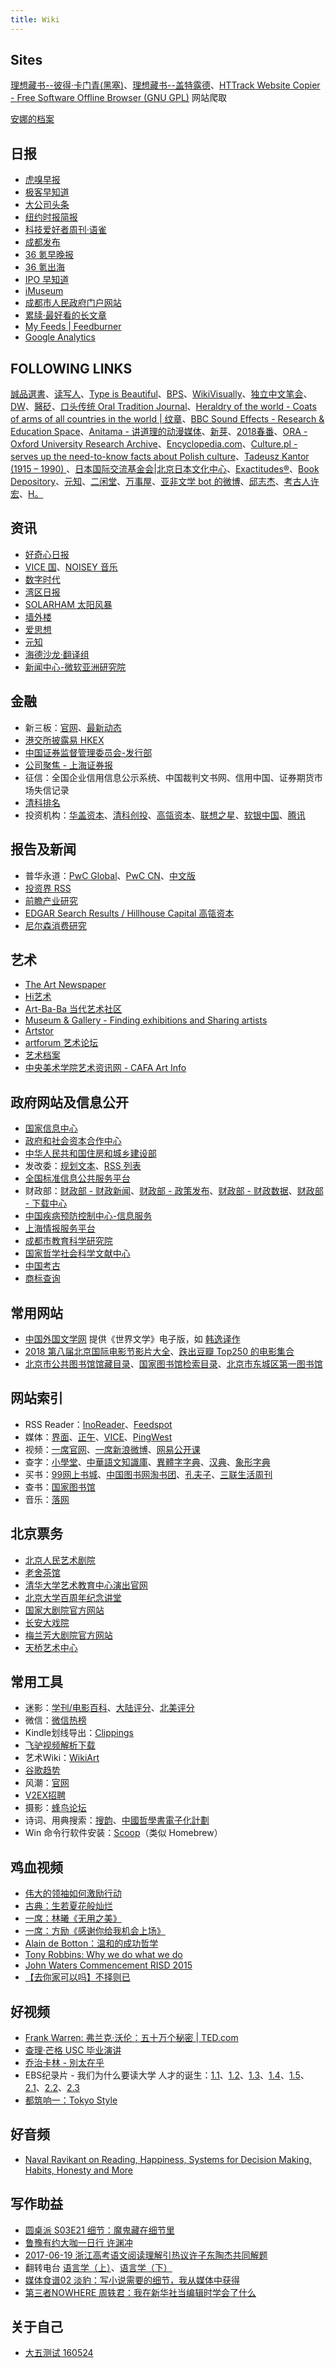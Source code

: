 ```yaml
---
title: Wiki
---
```


## Sites

[理想藏书--彼得·卡门青(黑塞)](http://www.lxbook.org/wgwx/german/hesse/camenzind/index.htm)、[理想藏书--盖特露德](http://www.lxbook.org/wgwx/german/hesse/gerturd/index.htm)、[HTTrack Website Copier - Free Software Offline Browser (GNU GPL)](https://www.httrack.com/) 网站爬取

[安娜的档案](https://zh.annas-archive.org/)

## 日报

- [虎嗅早报](https://wwww.huxiu.com/search.html?s=%E8%99%8E%E5%97%85%E6%97%A9%E6%8A%A5&sort=dateline)
- [极客早知道](https://www.geekpark.net/column/74)
- [大公司头条](https://www.qdaily.com/tags/7294.html)
- [纽约时报简报](https://m.cn.nytimes.com/morning-brief)
- [科技爱好者周刊·语雀](https://www.yuque.com/ruanyf/weekly)
- [成都发布](http://www.jintiankansha.me/column/SbiVI9hajw)
- [36 氪早晚报](https://36kr.com/motif/337)
- [36 氪出海](https://36kr.com/user/11918142)
- [IPO 早知道](https://36kr.com/user/19492706)
- [iMuseum](https://art.icity.ly/)
- [成都市人民政府门户网站](http://www.chengdu.gov.cn/)
- [累牍·最好看的长文章](http://www.chinanonfiction.com/)
- [My Feeds | Feedburner](https://feedburner.google.com/fb/a/myfeeds)
- [Google Analytics](https://analytics.google.com/analytics/web/#/)


## FOLLOWING LINKS

[誠品選書](http://www.eslite.com/selection_books.aspx)、[读写人](http://www.duxieren.com/)、[Type is Beautiful](https://www.typeisbeautiful.com/)、[BPS](https://www.bps.org.uk/)、[WikiVisually](https://wikivisually.com/)、[独立中文笔会](http://www.chinesepen.org/)、[DW](http://www.dw.com/zh/)、[醫砭](http://yibian.hopto.org/)、[口头传统 Oral Tradition Journal](http://journal.oraltradition.org/)、[Heraldry of the world - Coats of arms of all countries in the world | 纹章](http://www.ngw.nl/heraldrywiki/index.php?title=Heraldry_of_the_world)、[BBC Sound Effects - Research & Education Space](http://bbcsfx.acropolis.org.uk/)、[Anitama - 讲道理的动漫媒体](http://www.anitama.cn/channel)、[新芽](http://www.newseed.cn/)、[2018春番](http://zt.dmzj.com/donghua201804/)、[ORA - Oxford University Research Archive](https://ora.ox.ac.uk/)、[Encyclopedia.com](https://www.encyclopedia.com/)、[Culture.pl - serves up the need-to-know facts about Polish culture](https://culture.pl/en)、[Tadeusz Kantor (1915 – 1990) ](http://tadeuszkantor.com.pl/)、[日本国际交流基金会|北京日本文化中心](https://www.jpfbj.cn/)、[Exactitudes®](http://exactitudes.com/index.php?/series/all/)、[Book Depository](https://www.bookdepository.com/)、[元知](http://miniyuan.com/index.php?m=bbs)、[二闲堂](http://www.edubridge.com/index.html)、[万事屋](https://tcya.xyz/)、[亚非文学 bot 的微博](https://weibo.com/u/6006497029)、[邱志杰](http://www.qiuzhijie.com/)、[考古人许宏](http://blog.sina.com.cn/xuhong63)、[H。](http://www.linghuanzhang.com/)


## 资讯

- [好奇心日报](http://www.qdaily.com/)
- [VICE 国](http://www.vice.cn/)、[NOISEY 音乐](http://noisey.vice.cn/)
- [数字时代](https://us4.campaign-archive.com/home/?u=17daa75df533f6c6ff72e51ab&id=7fb38f1f49)
- [湾区日报](https://wanqu.co/)
- [SOLARHAM 太阳风暴](http://www.solarham.net/)
- [墙外楼](https://www.letscorp.net/)
- [爱思想](http://www.aisixiang.com/)
- [元知](http://miniyuan.com/)
- [海德沙龙·翻译组](https://translations.headsalon.org/)
- [新闻中心-微软亚洲研究院](https://www.msra.cn/zh-cn/news)


## 金融

- 新三板：[官网](http://www.neeq.com.cn/)、[最新动态](http://www.neeq.com.cn/news/notice.html)
- [港交所披露易 HKEX](http://www.hkexnews.hk/APP/SEHKAPPMainIndex_c.htm)
- [中国证券监督管理委员会-发行部](http://www.csrc.gov.cn/pub/newsite/fxjgb/)
- [公司聚焦 - 上海证券报](http://company.cnstock.com/company/scp_gsxw/)
- 征信：全国企业信用信息公示系统、中国裁判文书网、信用中国、证券期货市场失信记录
- [清科排名](https://www.pedata.cn/topranking/index.html)
- 投资机构：[华盖资本](https://www.itjuzi.com/investfirm/843)、[清科创投](https://www.itjuzi.com/investfirm/21)、[高瓴资本](https://www.itjuzi.com/investfirm/258)、[联想之星](https://www.itjuzi.com/investfirm/133)、[软银中国](https://www.itjuzi.com/investfirm/148)、[腾讯](https://www.itjuzi.com/investfirm/45)

## 报告及新闻

- 普华永道：[PwC Global](https://www.pwc.com/)、[PwC CN](https://www.pwccn.com/)、[中文版](https://www.pwccn.com/zh)
- [投资界 RSS](http://tag.pedaily.cn/rss/)
- [前瞻产业研究](https://www.qianzhan.com/)
- [EDGAR Search Results / Hillhouse Capital 高瓴资本](https://www.sec.gov/cgi-bin/browse-edgar?CIK=0001510589&action=getcompany)
- [尼尔森消费研究](https://www.nielsen.com/cn/zh.html)

## 艺术

- [The Art Newspaper](https://www.theartnewspaper.com/)
- [Hi艺术](http://www.hiart.cn/)
- [Art-Ba-Ba 当代艺术社区](http://www.art-ba-ba.com/main/main.art?forumId=8&lang=zh)
- [Museum & Gallery - Finding exhibitions and Sharing artists](http://museum-and-gallery.com/)
- [Artstor](http://www.artstor.org/)
- [artforum 艺术论坛](http://artforum.com.cn/)
- [艺术档案](http://www.artda.cn/)
- [中央美术学院艺术资讯网 - CAFA Art Info](http://www.cafa.com.cn/)

## 政府网站及信息公开

- [国家信息中心](http://www.sic.gov.cn/index.htm)
- [政府和社会资本合作中心](http://www.cpppc.org/zh/index.jhtml)
- [中华人民共和国住房和城乡建设部](http://www.mohurd.gov.cn/)
- 发改委：[规划文本](http://www.ndrc.gov.cn/zcfb/zcfbghwb/)、[RSS 列表](http://www.ndrc.gov.cn/jsfb/rss/)
- [全国标准信息公共服务平台](http://www.std.gov.cn/)
- 财政部：[财政部 - 财政新闻](http://www.mof.gov.cn/zhengwuxinxi/caizhengxinwen/)、[财政部 - 政策发布](http://www.mof.gov.cn/zhengwuxinxi/zhengcefabu/)、[财政部 - 财政数据](http://www.mof.gov.cn/zhengwuxinxi/caizhengshuju/)、[财政部 - 下载中心](http://www.mof.gov.cn/zaixianfuwu/xiazaizhongxin/)
- [中国疾病预防控制中心-信息服务](http://www.chinacdc.cn/xxfw/kjwxfwxt/)
- [上海情报服务平台](http://www.istis.sh.cn/index.aspx)
- [成都市教育科学研究院](http://www.cdjky.com/index.html)
- [国家哲学社会科学文献中心](http://www.ncpssd.org/Literature/articlelist.aspx)
- [中国考古](http://www.kaogu.cn/cn/)
- [商标查询](http://wsjs.saic.gov.cn)

## 常用网站

- [中国外国文学网](http://foreignliterature.cass.cn/) 提供《世界文学》电子版，如 [韩逸译作](http://210.14.121.5:8080/sjwx/homeAction!showCNCorrelativeArticle.action?author=%E9%9F%A9%E9%80%B8%E8%AF%91zz)
- [2018 第八届北京国际电影节影片大全](https://www.douban.com/doulist/46416847/?sort=seq&sub_type=2)、[跌出豆瓣 Top250 的电影集合](https://www.douban.com/doulist/46931315/?sort=seq&sub_type=2)
- [北京市公共图书馆馆藏目录](http://primo.clcn.net.cn:1701/primo_library/libweb/action/search.do?menuitem=1&vid=CLCN)、[国家图书馆检索目录](http://opac.nlc.cn/F/)、[北京市东城区第一图书馆](http://www.bjdclib.com/dclib/index.html)

## 网站索引

- RSS Reader：[InoReader](https://www.inoreader.com/)、[Feedspot](http://www.feedspot.com/#folder/fo_556246)
- 媒体：[界面](http://www.jiemian.com/)、[正午](http://www.jiemian.com/lists/53.html)、[VICE](http://www.vice.cn/)、[PingWest](http://www.pingwest.com/)
- 视频：[一席官网](http://yixi.tv/)、[一席新浪微博](http://weibo.com/p/1006062681847263/home)、[网易公开课](http://open.163.com/)
- 查字：[小學堂](http://xiaoxue.iis.sinica.edu.tw/)、[中華語文知識庫](http://chinese-linguipedia.org/)、[異體字字典](http://dict.variants.moe.edu.tw/variants/rbt/home.do)、[汉典](http://www.zdic.net/)、[象形字典](http://www.vividict.com/Default.aspx)
- 买书：[99网上书城](http://www.99read.com/)、[中国图书网淘书团](http://bookschina.com/groupbuy/default.aspx)、[孔夫子](http://www.kongfz.com/)、[三联生活周刊](http://shop.lifeweek.com.cn/)
- 查书：[国家图书馆](http://www.nlc.gov.cn/)
- 音乐：[落网](http://www.luoo.net/)


## 北京票务

- [北京人民艺术剧院](http://piao.bjry.com/)
- [老舍茶馆](http://www.laoshechaguan.cn/)
- [清华大学艺术教育中心演出官网](http://www.hall.tsinghua.edu.cn/)
- [北京大学百周年纪念讲堂](http://www.pku-hall.com/)
- [国家大剧院官方网站](http://www.chncpa.org/)
- [长安大戏院](http://www.changandaxiyuan.com/Default.do)
- [梅兰芳大剧院官方网站](http://www.bjmlfdjy.cn/)
- [天桥艺术中心](http://www.tartscenter.com/item/lists.html)


## 常用工具

- 迷影：[学刊/电影百科](http://www.cinepedia.cn/cinepediapress/)、[大陆评分](http://cinephilia.net/rating)、[北美评分](http://cinephilia.net/rating?line=37)
- 微信：[微信热榜](http://werank.cn/)
- Kindle划线导出：[Clippings](https://www.clippings.io/)
- [飞驴视频解析下载](https://flv.cn/)
- 艺术Wiki：[WikiArt](http://www.wikiart.org/)
- [谷歌趋势](http://www.google.cn/trends/)
- 风潮：[官网](http://store.windmusic.com.tw/zh/)
- [V2EX招聘](http://v2ex.com/go/jobs)
- 摄影：[蜂鸟论坛](http://bbs.fengniao.com/forum/)
- 诗词、用典搜索：[搜韵](http://sou-yun.com/index.aspx)、[中國哲學書電子化計劃](https://ctext.org/zh)
- Win 命令行软件安装：[Scoop](https://scoop.sh/)（类似 Homebrew）

## 鸡血视频

- [伟大的领袖如何激励行动](http://v.youku.com/v_show/id_XMjU2NTM1MTU2.html)
- [古典：生若夏花般灿烂](http://v.youku.com/v_show/id_XNjE5ODgzNjMy.html)
- [一席：林曦《无用之美》](http://v.youku.com/v_show/id_XNjIyMDM4ODk2.html)
- [一席：方励《感谢你给我机会上场》](http://v.youku.com/v_show/id_XNzg2MDQyNzYw.html)
- [Alain de Botton：温和的成功哲学](http://v.youku.com/v_show/id_XNDE1OTQ3NDgw.html)
- [Tony Robbins: Why we do what we do](http://www.ted.com/talks/tony_robbins_asks_why_we_do_what_we_do)
- [John Waters Commencement RISD 2015](http://v.youku.com/v_show/id_XMTI2NjE0MzY4OA==.html?spm=a2hzp.8253869.0.0&from=y1.7-2)
- [【去你家可以吗】不择则已](https://www.bilibili.com/video/av43512809)

## 好视频

- [Frank Warren: 弗兰克·沃伦：五十万个秘密 | TED.com](https://www.ted.com/talks/frank_warren_half_a_million_secrets?language=zh-cn#t-664787)
- [查理·芒格 USC 毕业演讲](https://v.qq.com/x/page/d0536ndu1n7.html)
- [乔治卡林 - 別太在乎](http://www.bilibili.com/video/av8184970/)
- EBS纪录片 - 我们为什么要读大学 人才的诞生：[1.1](https://www.bilibili.com/video/av12617251)、[1.2](https://www.bilibili.com/video/av12638591)、[1.3](https://www.bilibili.com/video/av12665640)、[1.4](https://www.bilibili.com/video/av12704617)、[1.5](https://www.bilibili.com/video/av12741858)、[2.1](https://www.bilibili.com/video/av13132735)、[2.2](https://www.bilibili.com/video/av13178912)、[2.3](https://www.bilibili.com/video/av13220302)
- [都筑响一：Tokyo Style](https://www.bilibili.com/video/av28755651/)

## 好音频

- [Naval Ravikant on Reading, Happiness, Systems for Decision Making, Habits, Honesty and More](https://www.farnamstreetblog.com/2017/02/naval-ravikant-reading-decision-making/)

## 写作助益

- [圆桌派 S03E21 细节：魔鬼藏在细节里](http://v.youku.com/v_show/id_XMzU0MzMwNjA4NA.html?&f=51474893)
- [鲁豫有约大咖一日行 许渊冲](http://tv.cntv.cn/video/VSET100291977842/2adf5524eae83de1d490706a0a4e5c44)
- [2017-06-19 浙江高考语文阅读理解引热议许子东陶杰共同解题](http://www.pcne.tv/v-23922-%E6%B5%99%E6%B1%9F%E9%AB%98%E8%80%83%E8%AF%AD%E6%96%87%E9%98%85%E8%AF%BB%E7%90%86%E8%A7%A3%E5%BC%95%E7%83%AD%E8%AE%AE%20%E8%AE%B8%E5%AD%90%E4%B8%9C%E9%99%B6%E6%9D%B0%E5%85%B1%E5%90%8C%E8%A7%A3%E9%A2%98)
- 翻转电台 [语言学（上）](http://music.163.com/#/program/907568583/1622113/?userid=1220555)、[语言学（下）](http://music.163.com/#/program?id=907726641)
- [媒体食谱02 淡豹：写小说需要的细节，我从媒体中获得](https://mp.weixin.qq.com/s?__biz=MjM5NDEwNjQ0MQ==&mid=2654279710&idx=1&sn=45ecdb9be7ce2ff72fc15301e09b75e9&chksm=bd4d65388a3aec2ec23ce809849e7374749261e5301b271f56692af21281db8c5bec0ab6099d&mpshare=1&scene=1&srcid=0704IckJDC6QCtg6yDg1lZwr#rd)
- [第三者NOWHERE 周轶君：我在新华社当编辑时学会了什么](https://mp.weixin.qq.com/s?__biz=MzI5NTc0MzI5MQ==&mid=2247483709&idx=1&sn=bd0f77a5b5ac5b2871af67da671cf833&chksm=ec4fbb69db38327fdf2fd56432f183593e14e3e59be5fde11334c3b56b8ce1d7dba5079ab91e&mpshare=1&scene=1&srcid=0626Vh0g6CrL9gp0yN8K3cbb#rd)


## 关于自己

- [大五测试 160524](/Wiki/self/Self_BigFiveTest_160524.html)

